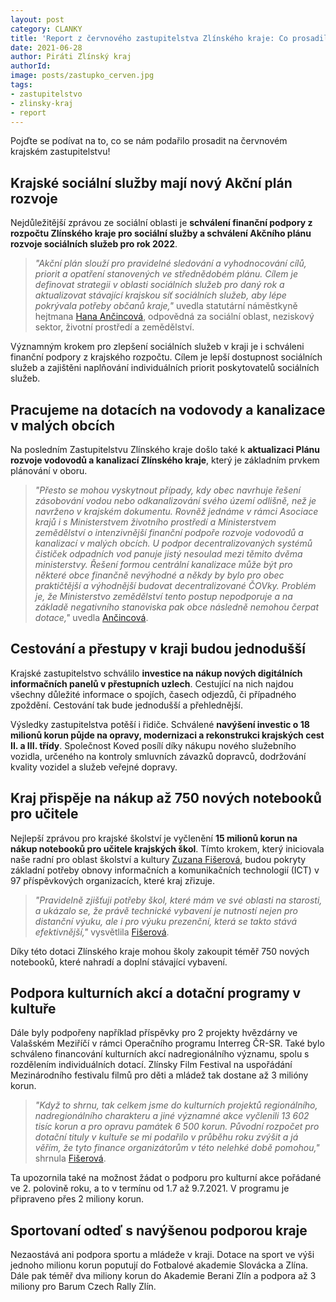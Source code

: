 ```yaml
---
layout: post
category: CLANKY
title: 'Report z červnového zastupitelstva Zlínského kraje: Co prosadili Piráti?'
date: 2021-06-28
author: Piráti Zlínský kraj
authorId: 
image: posts/zastupko_cerven.jpg
tags: 
- zastupitelstvo
- zlinsky-kraj
- report
---
```


Pojďte se podívat na to, co se nám podařilo prosadit na červnovém krajském zastupitelstvu!

## Krajské sociální služby mají nový Akční plán rozvoje 

Nejdůležitější zprávou ze sociální oblasti je **schválení finanční podpory z rozpočtu Zlínského kraje pro sociální služby a schválení Akčního plánu rozvoje sociálních služeb pro rok 2022**.
> *"Akční plán slouží pro pravidelné sledování a vyhodnocování cílů, priorit a opatření stanovených ve střednědobém plánu. Cílem je definovat strategii v oblasti sociálních služeb pro daný rok a aktualizovat stávající krajskou síť sociálních služeb, aby lépe pokrývala potřeby občanů kraje,"* uvedla statutární náměstkyně hejtmana [Hana Ančincová](https://zlinsky.pirati.cz/lide/hana-ancincova/), odpovědná za sociální oblast, neziskový sektor, životní prostředí a zemědělství.
> 

Významným krokem pro zlepšení sociálních služeb v kraji je i schváleni finanční podpory z krajského rozpočtu. Cílem je lepší dostupnost sociálních služeb a zajištěni naplňování individuálních priorit poskytovatelů sociálních služeb.


## Pracujeme na dotacích na vodovody a kanalizace v malých obcích

Na posledním Zastupitelstvu Zlínského kraje došlo také k **aktualizaci Plánu rozvoje vodovodů a kanalizací Zlínského kraje**, který je základním prvkem plánování v oboru.

> *"Přesto se mohou vyskytnout případy, kdy obec navrhuje řešení zásobování vodou nebo odkanalizování svého území odlišně, než je navrženo v krajském dokumentu. Rovněž jednáme v rámci Asociace krajů i s Ministerstvem životního prostředí a Ministerstvem zemědělství o intenzivnější finanční podpoře rozvoje vodovodů a kanalizací v malých obcích. U podpor decentralizovaných systémů čističek odpadních vod panuje jistý nesoulad mezi těmito dvěma ministerstvy. Řešení formou centrální kanalizace může být pro některé obce finančně nevýhodné a někdy by bylo pro obec praktičtější a výhodnější budovat decentralizované ČOVky. Problém je, že Ministerstvo zemědělství tento postup nepodporuje a na základě negativního stanoviska pak obce následně nemohou čerpat dotace,"* uvedla [Ančincová](https://zlinsky.pirati.cz/lide/hana-ancincova/).
> 


## Cestování a přestupy v kraji budou jednodušší 

Krajské zastupitelstvo schválilo **investice na nákup nových digitálních informačních panelů v přestupních uzlech**. Cestující na nich najdou všechny důležité informace o spojích, časech odjezdů, či případného zpoždění. Cestování tak bude jednodušší a přehlednější. 

Výsledky zastupitelstva potěší i řidiče. Schválené **navýšení investic o 18 milionů korun půjde na opravy, modernizaci a rekonstrukci krajských cest II. a III. třídy**. Společnost Koved posílí díky nákupu nového služebního vozidla, určeného na kontroly smluvních závazků dopravců, dodržování kvality vozidel a služeb veřejné dopravy.


## Kraj přispěje na nákup až 750 nových notebooků pro učitele

Nejlepší zprávou pro krajské školství je vyčlenění **15 milionů korun na nákup notebooků pro učitele krajských škol**. Tímto krokem, který iniciovala naše radní pro oblast školství a kultury [Zuzana Fišerová](https://zlinsky.pirati.cz/lide/zuzana-fiserova/), budou pokryty základní potřeby obnovy informačních a komunikačních technologií (ICT) v 97 příspěvkových organizacích, které kraj zřizuje. 

> *"Pravidelně zjišťuji potřeby škol, které mám ve své oblasti na starosti, a ukázalo se, že právě technické vybavení je nutností nejen pro distanční výuku, ale i pro výuku prezenční, která se takto stává efektivnější,"* vysvětlila [Fišerová](https://zlinsky.pirati.cz/lide/zuzana-fiserova/).
> 

Díky této dotaci Zlínského kraje mohou školy zakoupit téměř 750 nových notebooků, které nahradí a doplní stávající vybavení. 

## Podpora kulturních akcí a dotační programy v kultuře
Dále byly podpořeny například příspěvky pro 2 projekty hvězdárny ve Valašském Meziříčí v rámci Operačního programu Interreg ČR-SR. Také bylo schváleno financování kulturních akcí nadregionálního významu, spolu s rozdělením individuálních dotací. Zlínsky Film Festival na uspořádání Mezinárodního festivalu filmů pro děti a mládež tak dostane až 3 milióny korun.
> *"Když to shrnu, tak celkem jsme do kulturních projektů regionálního, nadregionálního charakteru a jiné významné akce vyčlenili 13 602 tisíc korun a pro opravu památek 6 500 korun. Původní rozpočet pro dotační tituly v kultuře se mi podařilo v průběhu roku zvýšit a já věřím, že tyto finance organizátorům v této nelehké době pomohou,"* shrnula [Fišerová](https://zlinsky.pirati.cz/lide/zuzana-fiserova/).
> 

Ta upozornila také na možnost žádat o podporu pro kulturní akce pořádané ve 2. polovině roku, a to v termínu od 1.7 až 9.7.2021. V programu je připraveno přes 2 miliony korun.

## Sportovaní odteď s navýšenou podporou kraje

Nezaostává ani podpora sportu a mládeže v kraji. Dotace na sport ve výši jednoho milionu korun poputují do Fotbalové akademie Slovácka a Zlína. Dále pak téměř dva miliony korun do Akademie Berani Zlín a podpora až 3 miliony pro Barum Czech Rally Zlín. 
